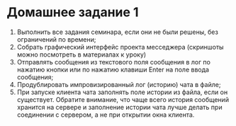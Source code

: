 # Домашнее задание 1
1. Выполнить все задания семинара, если они не были решены, без ограничений по времени;
2. Собрать графический интерфейс проекта месседжера (скриншоты можно посмотреть в материалах к уроку)
3. Отправлять сообщения из текстового поля сообщения в лог по нажатию кнопки или по нажатию клавиши Enter на поле ввода сообщения;
4. Продублировать импровизированный лог (историю) чата в файле;
5. При запуске клиента чата заполнять поле истории из файла, если он существует. Обратите внимание, что чаще всего история сообщений хранится на сервере и заполнение истории чата лучше делать при соединении с сервером, а не при открытии окна клиента.

